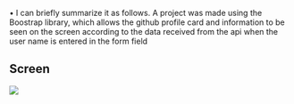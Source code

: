 • I can briefly summarize it as follows. A project was made using the Boostrap library,
 which allows the github profile card and information to be seen on the screen according to 
the data received from the api when the user name is entered in the form field

## Screen
![](screen.gif)
